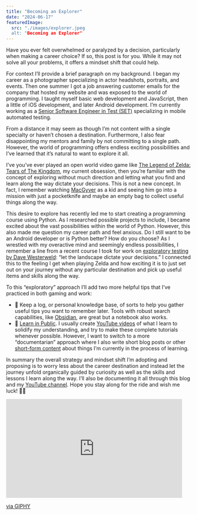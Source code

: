 ```yaml
---
title: "Becoming an Explorer"
date: "2024-06-17"
featuredImage:
  src: "./images/explorer.jpeg
  alt: "Becoming an Explorer"
---
```


Have you ever felt overwhelmed or paralyzed by a decision, particularly when making a career choice? If so, this post is for you. While it may not solve all your problems, it offers a mindset shift that could help.

For context I’ll provide a brief paragraph on my background. I began my career as a photographer specializing in actor headshots, portraits, and events. Then one summer I got a job answering customer emails for the company that hosted my website and was exposed to the world of programming. I taught myself basic web development and JavaScript, then a little of iOS development, and later Android development. I’m currently working as a [Senior Software Engineer in Test (SET)](https://www.linkedin.com/in/danpgomez/) specializing in mobile automated testing.

From a distance it may seem as though I’m not content with a single specialty or haven’t chosen a destination. Furthermore, I also fear disappointing my mentors and family by not committing to a single path. However, the world of programming offers endless exciting possibilities and I’ve learned that it’s natural to want to explore it all.

I’ve you’ve ever played an open world video game like [The Legend of Zelda: Tears of The Kingdom](https://www.youtube.com/watch?v=uHGShqcAHlQ), my current obsession, then you’re familiar with the concept of exploring without much direction and letting what you find and learn along the way dictate your decisions. This is not a new concept. In fact, I remember watching [MacGyver](https://www.metv.com/lists/the-12-coolest-craziest-contraptions-macgyver-ever-made) as a kid and seeing him go into a mission with just a pocketknife and maybe an empty bag to collect useful things along the way.

This desire to explore has recently led me to start creating a programming course using Python. As I researched possible projects to include, I became excited about the vast possibilities within the world of Python. However, this also made me question my career path and feel anxious. Do I still want to be an Android developer or is Python better? How do you choose? As I wrestled with my overactive mind and seemingly endless possibilities, I remember a line from a recent course I took for work on [exploratory testing by Dave Westerweld](https://www.linkedin.com/learning/software-testing-exploratory-testing?trk=learning-course_related-content-card&upsellOrderOrigin=default_guest_learning): “let the landscape dictate your decisions.” I connected this to the feeling I get when playing Zelda and how exciting it is to just set out on your journey without any particular destination and pick up useful items and skills along the way.

To this “exploratory” approach I’ll add two more helpful tips that I’ve practiced in both gaming and work:
- 📕 Keep a log, or personal knowledge base, of sorts to help you gather useful tips you want to remember later. Tools with robust search capabilities, like [Obsidian](https://obsidian.md/), are great but a notebook also works.
- 📢 [Learn in Public](https://www.codewars.com/post/learn-in-public-the-community-based-learning-strategy-that-improves-programming-skills). I usually create [YouTube videos](https://www.youtube.com/@danieltalkscode) of what I learn to solidify my understanding, and try to make these complete tutorials whenever possible. However, I want to switch to a more “documentarian” approach where I also write short blog posts or other [short-form content](https://www.youtube.com/shorts/8H7yQjjOwHw) about things I’m currently in the process of learning.

In summary the overall strategy and mindset shift I’m adopting and proposing is to worry less about the career destination and instead let the journey unfold organically guided by curiosity as well as the skills and lessons I learn along the way. I’ll also be documenting it all through this blog and my [YouTube channel](https://www.youtube.com/@danieltalkscode). Hope you stay along for the ride and wish me luck! 🧗✨

<iframe src="https://giphy.com/embed/rMnd7B3BMASboHgVep" width="480" height="270" frameBorder="0" class="giphy-embed" allowFullScreen></iframe><p><a href="https://giphy.com/gifs/gaming-link-zelda-tears-of-the-kingdom-rMnd7B3BMASboHgVep">via GIPHY</a></p>